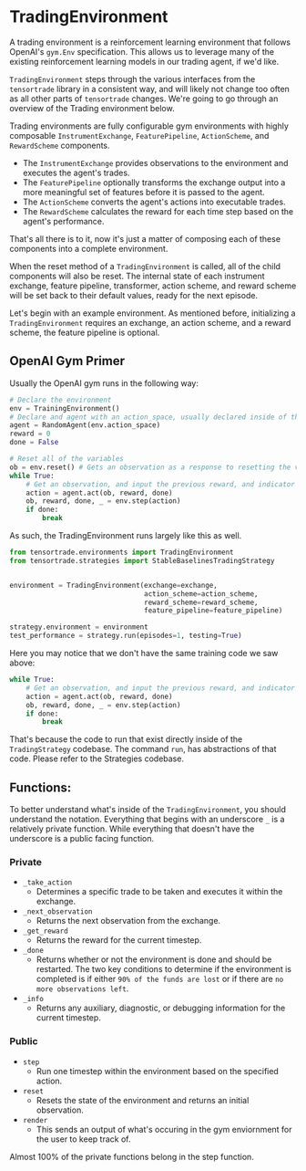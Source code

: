 # TradingEnvironment

A trading environment is a reinforcement learning environment that follows OpenAI's `gym.Env` specification. This allows us to leverage many of the existing reinforcement learning models in our trading agent, if we'd like.

`TradingEnvironment` steps through the various interfaces from the `tensortrade` library in a consistent way, and will likely not change too often as all other parts of `tensortrade` changes. We're going to go through an overview of the Trading environment below.

Trading environments are fully configurable gym environments with highly composable `InstrumentExchange`, `FeaturePipeline`, `ActionScheme`, and `RewardScheme` components.

- The `InstrumentExchange` provides observations to the environment and executes the agent's trades.
- The `FeaturePipeline` optionally transforms the exchange output into a more meaningful set of features before it is passed to the agent.
- The `ActionScheme` converts the agent's actions into executable trades.
- The `RewardScheme` calculates the reward for each time step based on the agent's performance.

That's all there is to it, now it's just a matter of composing each of these components into a complete environment.

When the reset method of a `TradingEnvironment` is called, all of the child components will also be reset. The internal state of each instrument exchange, feature pipeline, transformer, action scheme, and reward scheme will be set back to their default values, ready for the next episode.

Let's begin with an example environment. As mentioned before, initializing a `TradingEnvironment` requires an exchange, an action scheme, and a reward scheme, the feature pipeline is optional.

## OpenAI Gym Primer

Usually the OpenAI gym runs in the following way:

```py
# Declare the environment
env = TrainingEnvironment()
# Declare and agent with an action_space, usually declared inside of the environment itself
agent = RandomAgent(env.action_space)
reward = 0
done = False

# Reset all of the variables
ob = env.reset() # Gets an observation as a response to resetting the variables
while True:
    # Get an observation, and input the previous reward, and indicator if the episode is complete or not (done).
    action = agent.act(ob, reward, done)
    ob, reward, done, _ = env.step(action)
    if done:
        break
```

As such, the TradingEnvironment runs largely like this as well.

```py
from tensortrade.environments import TradingEnvironment
from tensortrade.strategies import StableBaselinesTradingStrategy


environment = TradingEnvironment(exchange=exchange,
                                 action_scheme=action_scheme,
                                 reward_scheme=reward_scheme,
                                 feature_pipeline=feature_pipeline)

strategy.environment = environment
test_performance = strategy.run(episodes=1, testing=True)
```

Here you may notice that we don't have the same training code we saw above:

```py
while True:
    # Get an observation, and input the previous reward, and indicator if the episode is complete or not (done).
    action = agent.act(ob, reward, done)
    ob, reward, done, _ = env.step(action)
    if done:
        break
```

That's because the code to run that exist directly inside of the `TradingStrategy` codebase. The command `run`, has abstractions of that code. Please refer to the Strategies codebase.

## Functions:

To better understand what's inside of the `TradingEnvironment`, you should understand the notation. Everything that begins with an underscore `_` is a relatively private function. While everything that doesn't have the underscore is a public facing function.

### Private

- `_take_action`
  - Determines a specific trade to be taken and executes it within the exchange.
- `_next_observation`
  - Returns the next observation from the exchange.
- `_get_reward`
  - Returns the reward for the current timestep.
- `_done`
  - Returns whether or not the environment is done and should be restarted. The two key conditions to determine if the environment is completed is if either `90% of the funds are lost` or if there are `no more observations left`.
- `_info`
  - Returns any auxiliary, diagnostic, or debugging information for the current timestep.

### Public

- `step`
  - Run one timestep within the environment based on the specified action.
- `reset`
  - Resets the state of the environment and returns an initial observation.
- `render`
  - This sends an output of what's occuring in the gym enviornment for the user to keep track of.

Almost 100% of the private functions belong in the step function.

<!-- ## Use Cases

**Use Case #1**

```py
print("Hello World")
```

**Use Case #2**

```py
print("Hello World")
``` -->

